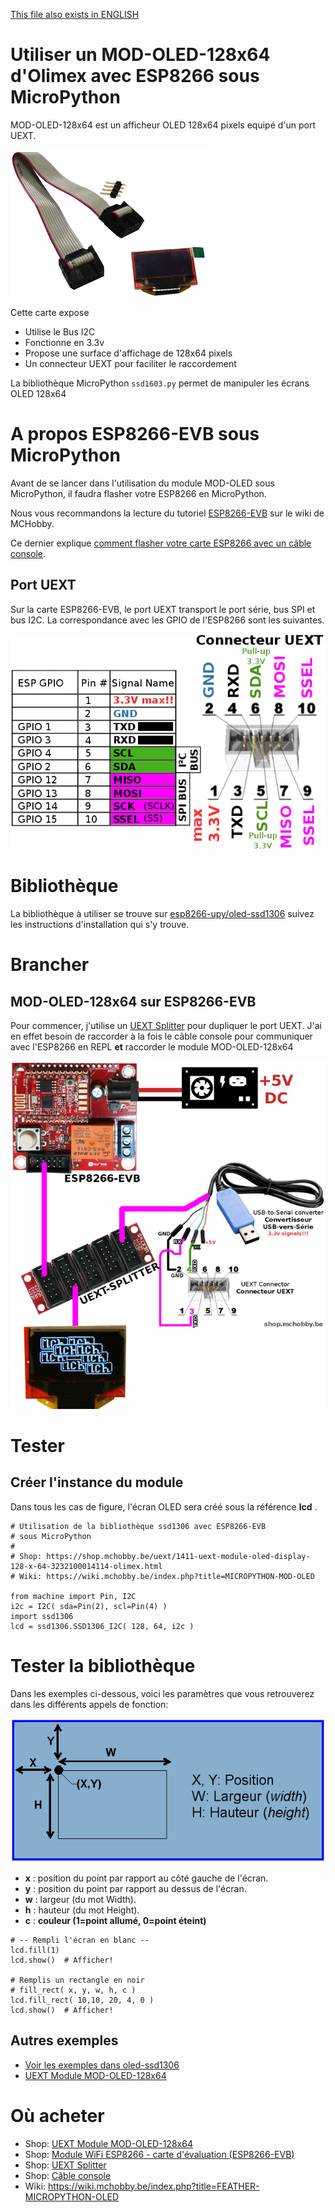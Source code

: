 [This file also exists in ENGLISH](readme_ENG.md)

# Utiliser un MOD-OLED-128x64 d'Olimex avec ESP8266 sous MicroPython

MOD-OLED-128x64 est un afficheur OLED 128x64 pixels equipé d'un port UEXT.

![La carte MOD-OLED-128x64](docs/_static/OLED-10b.png)

Cette carte expose
* Utilise le Bus I2C
* Fonctionne en 3.3v
* Propose une surface d'affichage de 128x64 pixels
* Un connecteur UEXT pour faciliter le raccordement

La bibliothèque MicroPython `ssd1603.py` permet de manipuler les écrans OLED 128x64

# A propos ESP8266-EVB sous MicroPython
Avant de se lancer dans l'utilisation du module MOD-OLED sous MicroPython, il faudra flasher votre ESP8266 en MicroPython.

Nous vous recommandons la lecture du tutoriel [ESP8266-EVB](https://wiki.mchobby.be/index.php?title=ESP8266-DEV) sur le wiki de MCHobby.

Ce dernier explique [comment flasher votre carte ESP8266 avec un câble console](https://wiki.mchobby.be/index.php?title=ESP8266-DEV).

## Port UEXT

Sur la carte ESP8266-EVB, le port UEXT transport le port série, bus SPI et bus I2C. La correspondance avec les GPIO de l'ESP8266 sont les suivantes.

![Raccordements](docs/_static/ESP8266-EVB-UEXT.jpg)

# Bibliothèque

La bibliothèque à utiliser se trouve sur [esp8266-upy/oled-ssd1306](https://github.com/mchobby/esp8266-upy/tree/master/oled-ssd1306) suivez les instructions d'installation qui s'y trouve.

# Brancher
##  MOD-OLED-128x64 sur ESP8266-EVB

Pour commencer, j'utilise un [UEXT Splitter](http://shop.mchobby.be/product.php?id_product=1412) pour dupliquer le port UEXT. J'ai en effet besoin de raccorder à la fois le câble console pour communiquer avec l'ESP8266 en REPL __et__ raccorder le module MOD-OLED-128x64

![Raccordements](docs/_static/mod-oled128x64-wiring.jpg)

# Tester

## Créer l'instance du module

Dans tous les cas de figure, l'écran OLED sera créé sous la référence __lcd__ .

```
# Utilisation de la bibliothèque ssd1306 avec ESP8266-EVB
# sous MicroPython
#
# Shop: https://shop.mchobby.be/uext/1411-uext-module-oled-display-128-x-64-3232100014114-olimex.html
# Wiki: https://wiki.mchobby.be/index.php?title=MICROPYTHON-MOD-OLED

from machine import Pin, I2C
i2c = I2C( sda=Pin(2), scl=Pin(4) )
import ssd1306
lcd = ssd1306.SSD1306_I2C( 128, 64, i2c )
```

# Tester la bibliothèque
Dans les exemples ci-dessous, voici les paramètres que vous retrouverez dans les différents appels de fonction:

![Coordonnées](docs/_static/FEATHER-MICROPYTHON-OLED-position.png)
* __x__ : position du point par rapport au côté gauche de l'écran.
* __y__ : position du point par rapport au dessus de l'écran.
* __w__ : largeur (du mot Width).
* __h__ : hauteur (du mot Height).
* __c__ : __couleur (1=point allumé, 0=point éteint)__

```
# -- Rempli l'écran en blanc --
lcd.fill(1)
lcd.show()  # Afficher!

# Remplis un rectangle en noir
# fill_rect( x, y, w, h, c )
lcd.fill_rect( 10,10, 20, 4, 0 )
lcd.show()  # Afficher!
```

## Autres exemples
* [Voir les exemples dans oled-ssd1306](https://github.com/mchobby/esp8266-upy/tree/master/oled-ssd1306)
* [UEXT Module MOD-OLED-128x64](https://wiki.mchobby.be/index.php?title=MICROPYTHON-MOD-OLED)

# Où acheter
* Shop: [UEXT Module MOD-OLED-128x64](http://shop.mchobby.be/product.php?id_product=1411)
* Shop: [Module WiFi ESP8266 - carte d'évaluation (ESP8266-EVB)](http://shop.mchobby.be/product.php?id_product=668)
* Shop: [UEXT Splitter](http://shop.mchobby.be/product.php?id_product=1412)
* Shop: [Câble console](http://shop.mchobby.be/product.php?id_product=144)
* Wiki: https://wiki.mchobby.be/index.php?title=FEATHER-MICROPYTHON-OLED
